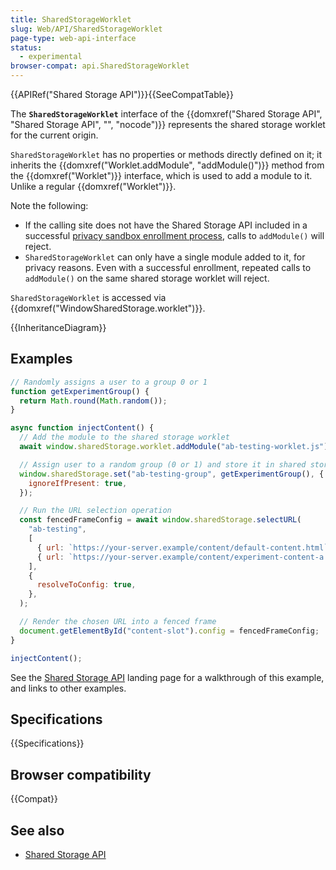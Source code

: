 ```yaml
---
title: SharedStorageWorklet
slug: Web/API/SharedStorageWorklet
page-type: web-api-interface
status:
  - experimental
browser-compat: api.SharedStorageWorklet
---
```


{{APIRef("Shared Storage API")}}{{SeeCompatTable}}

The **`SharedStorageWorklet`** interface of the {{domxref("Shared Storage API", "Shared Storage API", "", "nocode")}} represents the shared storage worklet for the current origin.

`SharedStorageWorklet` has no properties or methods directly defined on it; it inherits the {{domxref("Worklet.addModule", "addModule()")}} method from the {{domxref("Worklet")}} interface, which is used to add a module to it. Unlike a regular {{domxref("Worklet")}}.

Note the following:

- If the calling site does not have the Shared Storage API included in a successful [privacy sandbox enrollment process](/en-US/docs/Web/Privacy/Privacy_sandbox/Enrollment), calls to `addModule()` will reject.
- `SharedStorageWorklet` can only have a single module added to it, for privacy reasons. Even with a successful enrollment, repeated calls to `addModule()` on the same shared storage worklet will reject.

`SharedStorageWorklet` is accessed via {{domxref("WindowSharedStorage.worklet")}}.

{{InheritanceDiagram}}

## Examples

```js
// Randomly assigns a user to a group 0 or 1
function getExperimentGroup() {
  return Math.round(Math.random());
}

async function injectContent() {
  // Add the module to the shared storage worklet
  await window.sharedStorage.worklet.addModule("ab-testing-worklet.js");

  // Assign user to a random group (0 or 1) and store it in shared storage
  window.sharedStorage.set("ab-testing-group", getExperimentGroup(), {
    ignoreIfPresent: true,
  });

  // Run the URL selection operation
  const fencedFrameConfig = await window.sharedStorage.selectURL(
    "ab-testing",
    [
      { url: `https://your-server.example/content/default-content.html` },
      { url: `https://your-server.example/content/experiment-content-a.html` },
    ],
    {
      resolveToConfig: true,
    },
  );

  // Render the chosen URL into a fenced frame
  document.getElementById("content-slot").config = fencedFrameConfig;
}

injectContent();
```

See the [Shared Storage API](/en-US/docs/Web/API/Shared_storage_API) landing page for a walkthrough of this example, and links to other examples.

## Specifications

{{Specifications}}

## Browser compatibility

{{Compat}}

## See also

- [Shared Storage API](/en-US/docs/Web/API/Shared_storage_API)
